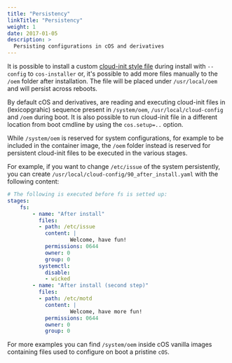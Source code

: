 ```yaml
---
title: "Persistency"
linkTitle: "Persistency"
weight: 1
date: 2017-01-05
description: >
  Persisting configurations in cOS and derivatives
---
```


It is possible to install a custom [cloud-init style file](../../reference/cloud_init/) during install with `--config` to `cos-installer` or, it's possible to add more files manually to the `/oem` folder after installation. The file will be placed under `/usr/local/oem` and will persist across reboots.

By default cOS and derivatives, are reading and executing cloud-init files in (lexicopgrahic) sequence present in `/system/oem`, `/usr/local/cloud-config` and `/oem` during boot. It is also possible to run cloud-init file in a different location from boot cmdline by using  the `cos.setup=..` option.

While `/system/oem` is reserved for system configurations, for example to be included in the container image, the `/oem` folder instead is reserved for persistent cloud-init files to be executed in the various stages.

For example, if you want to change `/etc/issue` of the system persistently, you can create `/usr/local/cloud-config/90_after_install.yaml` with the following content:

```yaml
# The following is executed before fs is setted up:
stages:
    fs:
        - name: "After install"
          files:
          - path: /etc/issue
            content: |
                    Welcome, have fun!
            permissions: 0644
            owner: 0
            group: 0
          systemctl:
            disable:
            - wicked
        - name: "After install (second step)"
          files:
          - path: /etc/motd
            content: |
                    Welcome, have more fun!
            permissions: 0644
            owner: 0
            group: 0
```

For more examples you can find `/system/oem` inside cOS vanilla images containing files used to configure on boot a pristine `cOS`. 